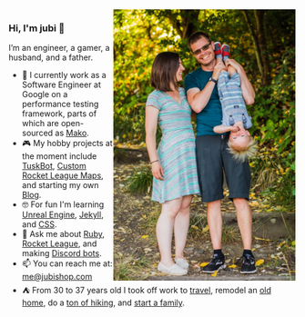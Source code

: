 <img align="right" src="https://github.com/jubishop/jubishop/blob/master/family.jpg" alt="Me and my family" width=320px />

### Hi, I'm jubi 👋

I’m an engineer, a gamer, a husband, and a father.  

- 🤖  I currently work as a Software Engineer at Google on a performance testing framework, parts of which are open-sourced as [Mako](https://github.com/google/mako).
- 🎮  My hobby projects at the moment include [TuskBot](http://jubishop.com/TuskBot/), [Custom Rocket League Maps](https://steamcommunity.com/id/jubishop/myworkshopfiles/), and starting my own [Blog](http://artisanalsoftware.com).
- 🤓  For fun I'm learning [Unreal Engine](https://www.unrealengine.com/en-US/), [Jekyll](https://jekyllrb.com/), and [CSS](https://www.w3.org/Style/CSS).
- 💬  Ask me about [Ruby](https://www.ruby-lang.org/en/), [Rocket League](https://www.rocketleague.com/), and making [Discord bots](https://discord.com/developers/docs/).
- 📫  You can reach me at: me@jubishop.com
- ⛺️  From 30 to 37 years old I took off work to [travel](https://www.facebook.com/photo.php?fbid=10153543934061965), remodel an [old home](https://www.facebook.com/photo.php?fbid=10154096252916965), do a [ton of hiking](https://www.facebook.com/photo.php?fbid=10152188922846965), and [start a family](https://www.facebook.com/photo.php?fbid=10153870929511965).
